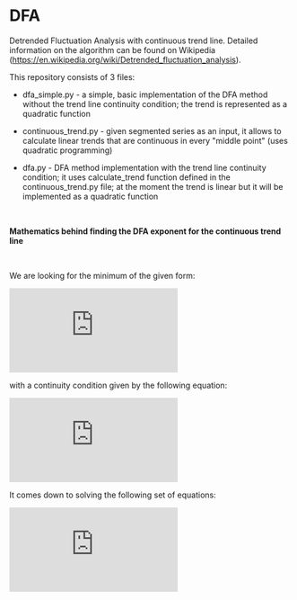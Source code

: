 # DFA

Detrended Fluctuation Analysis with continuous trend line.
Detailed information on the algorithm can be found on Wikipedia (https://en.wikipedia.org/wiki/Detrended_fluctuation_analysis).

This repository consists of 3 files:

* dfa_simple.py - a simple, basic implementation of the DFA method without the trend line continuity condition; the trend is represented as a quadratic function

* continuous_trend.py - given segmented series as an input, it allows to calculate linear trends that are continuous in every "middle point" (uses quadratic programming)

* dfa.py - DFA method implementation with the trend line continuity condition; it uses calculate_trend function defined in the continuous_trend.py file; at the moment the trend is linear but it will be implemented as a quadratic function

<br>

<b>Mathematics behind finding the DFA exponent for the continuous trend line</b>

<br>

We are looking for the minimum of the given form:


![form](http://latex.codecogs.com/png.latex?%5Cdpi%7B150%7D%20F%20%3D%20%5Cfrac%7B1%7D%7B2%7Dp%5ETQp%20&plus;%20c%5ETp)

with a continuity condition given by the following equation:

![condition](http://latex.codecogs.com/png.latex?%5Cdpi%7B150%7D%20Ep%20%3D%20d)

It comes down to solving the following set of equations:

![equations](http://latex.codecogs.com/png.latex?%5Cdpi%7B150%7D%20%5Cbegin%7Bbmatrix%7D%20Q%20%26%20E%5ET%20%5C%5C%20E%20%26%200%20%5Cend%7Bbmatrix%7D%20%5Cbegin%7Bbmatrix%7D%20p%20%5C%5C%20%5Clambda%20%5Cend%7Bbmatrix%7D%20%3D%20%5Cbegin%7Bbmatrix%7D%20-c%20%5C%5C%20d%20%5Cend%7Bbmatrix%7D)
